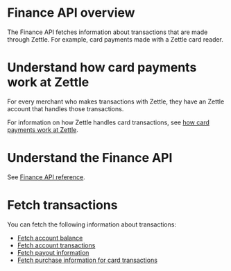 Finance API overview
===
The Finance API fetches information about transactions that are made through Zettle. For example, card payments made with a Zettle card reader.

# Understand how card payments work at Zettle
For every merchant who makes transactions with Zettle, they have an Zettle account that handles those transactions.

For information on how Zettle handles card transactions, see [how card payments work at Zettle](concepts/how-card-payments-work-at-Zettle.md).  

# Understand the Finance API
See [Finance API reference](api-reference.md).

# Fetch transactions
You can fetch the following information about transactions:

* [Fetch account balance](user-guides/fetch-account-balance)
* [Fetch account transactions](user-guides/fetch-account-transactions)
* [Fetch payout information](user-guides/fetch-payout-info.md)
* [Fetch purchase information for card transactions](user-guides/fetch-purchase-information-for-card-transactions.md) 
